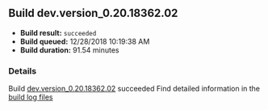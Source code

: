 ## Build dev.version_0.20.18362.02
- **Build result:** `succeeded`
- **Build queued:** 12/28/2018 10:19:38 AM
- **Build duration:** 91.54 minutes
### Details
Build [dev.version_0.20.18362.02](https://winappstudio.visualstudio.com/web/build.aspx?pcguid=a4ef43be-68ce-4195-a619-079b4d9834c2&builduri=vstfs%3a%2f%2f%2fBuild%2fBuild%2f26826) succeeded
Find detailed information in the [build log files](https://uwpctdiags.blob.core.windows.net/buildlogs/dev.version_0.20.18362.02_logs.zip)
